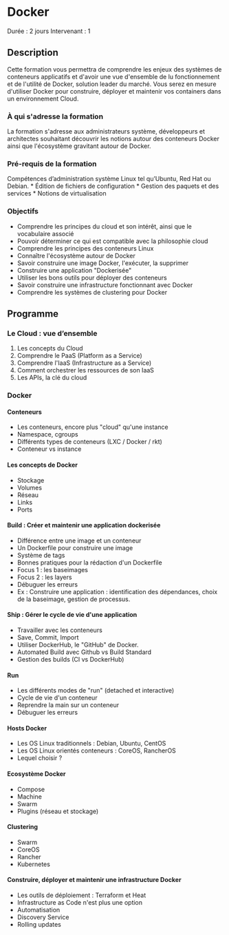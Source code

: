 # Docker
Durée : 2 jours
Intervenant : 1

## Description

Cette formation vous permettra de comprendre les enjeux des systèmes de conteneurs
applicatifs et d'avoir une vue d'ensemble de lu fonctionnement et de l'utilité de Docker,
solution leader du marché. Vous serez en mesure d'utiliser Docker pour construire,
déployer et maintenir vos containers dans un environnement Cloud.

### À qui s'adresse la formation

La formation s'adresse aux administrateurs système, développeurs et architectes souhaitant découvrir les notions autour des conteneurs Docker ainsi que l'écosystème gravitant autour de Docker.

### Pré-requis de la formation

Compétences d’administration système Linux tel qu’Ubuntu, Red Hat ou Debian.
    * Édition de fichiers de configuration
    * Gestion des paquets et des services
    * Notions de virtualisation

### Objectifs

* Comprendre les principes du cloud et son intérêt, ainsi que le vocabulaire associé
* Pouvoir déterminer ce qui est compatible avec la philosophie cloud
* Comprendre les principes des conteneurs Linux
* Connaître l'écosystème autour de Docker
* Savoir construire une image Docker, l'exécuter, la supprimer
* Construire une application "Dockerisée"
* Utiliser les bons outils pour déployer des conteneurs
* Savoir construire une infrastructure fonctionnant avec Docker
* Comprendre les systèmes de clustering pour Docker

## Programme

### Le Cloud : vue d’ensemble

1. Les concepts du Cloud
2. Comprendre le PaaS (Platform as a Service)
3. Comprendre l'IaaS (Infrastructure as a Service)
6. Comment orchestrer les ressources de son IaaS
7. Les APIs, la clé du cloud

### Docker

#### Conteneurs
- Les conteneurs, encore plus "cloud" qu'une instance
- Namespace, cgroups
- Différents types de conteneurs (LXC / Docker / rkt)
- Conteneur vs instance

#### Les concepts de Docker
- Stockage
- Volumes
- Réseau
- Links
- Ports

#### Build : Créer et maintenir une application dockerisée
- Différence entre une image et un conteneur
- Un Dockerfile pour construire une image
- Système de tags
- Bonnes pratiques pour la rédaction d'un Dockerfile
- Focus 1 : les baseimages
- Focus 2 : les layers
- Débuguer les erreurs
- Ex : Construire une application : identification des dépendances, choix de la baseimage, gestion de processus.

#### Ship : Gérer le cycle de vie d'une application
- Travailler avec les conteneurs
- Save, Commit, Import
- Utiliser DockerHub, le "GitHub" de Docker.
- Automated Build avec Github vs Build Standard
- Gestion des builds (CI vs DockerHub)

#### Run
- Les différents modes de "run" (detached et interactive)
- Cycle de vie d'un conteneur
- Reprendre la main sur un conteneur
- Débuguer les erreurs

#### Hosts Docker
- Les OS Linux traditionnels : Debian, Ubuntu, CentOS
- Les OS Linux orientés conteneurs : CoreOS, RancherOS
- Lequel choisir ?

#### Ecosystème Docker
- Compose
- Machine
- Swarm
- Plugins (réseau et stockage)

#### Clustering
- Swarm
- CoreOS
- Rancher
- Kubernetes

#### Construire, déployer et maintenir une infrastructure Docker
- Les outils de déploiement : Terraform et Heat
- Infrastructure as Code n'est plus une option
- Automatisation
- Discovery Service
- Rolling updates

